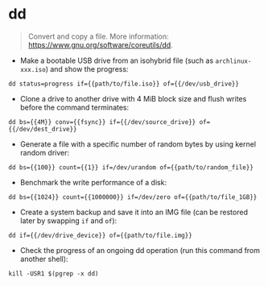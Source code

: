# dd

> Convert and copy a file.
> More information: <https://www.gnu.org/software/coreutils/dd>.

- Make a bootable USB drive from an isohybrid file (such as `archlinux-xxx.iso`) and show the progress:

`dd status=progress if={{path/to/file.iso}} of={{/dev/usb_drive}}`

- Clone a drive to another drive with 4 MiB block size and flush writes before the command terminates:

`dd bs={{4M}} conv={{fsync}} if={{/dev/source_drive}} of={{/dev/dest_drive}}`

- Generate a file with a specific number of random bytes by using kernel random driver:

`dd bs={{100}} count={{1}} if=/dev/urandom of={{path/to/random_file}}`

- Benchmark the write performance of a disk:

`dd bs={{1024}} count={{1000000}} if=/dev/zero of={{path/to/file_1GB}}`

- Create a system backup and save it into an IMG file (can be restored later by swapping `if` and `of`):

`dd if={{/dev/drive_device}} of={{path/to/file.img}}`

- Check the progress of an ongoing dd operation (run this command from another shell):

`kill -USR1 $(pgrep -x dd)`

